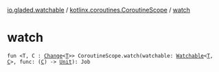 [io.gladed.watchable](../index.md) / [kotlinx.coroutines.CoroutineScope](index.md) / [watch](./watch.md)

# watch

`fun <T, C : `[`Change`](../-change.md)`<`[`T`](watch.md#T)`>> CoroutineScope.watch(watchable: `[`Watchable`](../-watchable/index.md)`<`[`T`](watch.md#T)`, `[`C`](watch.md#C)`>, func: (`[`C`](watch.md#C)`) -> `[`Unit`](https://kotlinlang.org/api/latest/jvm/stdlib/kotlin/-unit/index.html)`): Job`
